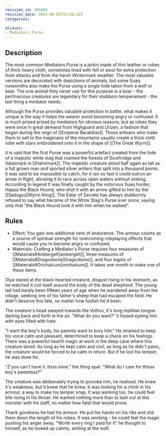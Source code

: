 ```yaml
---
revision_id: 101488
revision_date: 2023-06-02T15:56:42Z
categories:

aliases:
- Mediators_Purse
---
```


## Description
The most common Mediators Purse is a jerkin made of thin leather or robes of thick heavy cloth, sometimes lined with felt or wool for extra protection from attacks and from the harsh Wintermark weather. The most valuable versions are decorated with depictions of animals, but some Suaq runesmiths also make the Purse using a single hide taken from a wolf or bear. The one animal they never use for this purpose is a boar - the pertinacious creatures are legendary for their stubborn temperament - the last thing a mediator needs.

Although the Purse provides valuable protection in battle, what makes it unique is the way it helps the wearer avoid becoming angry or confused. It is much prized prized by mediators for obvious reasons, but as robes they were once in great demand from Highguard and Urizen, a fashion that began during the reign of [[Emperor Barabbas]]. Those artisans who make them to sell to the magicians of the mountains usually create a thick cloth robe with stars embroidered onto it in the shape of [[The Great Wyrm]].

It is said that the first Purse was a powerful artefact created from the hide of a majestic white stag that roamed the forests of Southridge and Valasmark in [[Hahnmark]]. The majestic creature stood half again as tall as a full grown man and sported silver antlers that split into a thousand points. It was said to be impossible to catch, for it ran so fast it could outrun an arrow in flight, allowing it to race across open waters without sinking. According to legend It was finally caught by the notorious Suaq hunter, Happa the Black Hound, who shot it with an arrow gifted to him by the [[Sadogua|Wyrm-King]]. The Eater of Secrets has always stubbornly refused to say what became of the White Stag's Purse ever since, saying only that "the Black Hound took it with him when he walked". 

## Rules

* Effect: You gain one additional rank of endurance. The armour counts as a source of spiritual strength for overcoming roleplaying effects that would cause you to become angry or confused.
* Materials: Crafting a Mediator's Purse requires four measures of [[Materials#Ambergelt|ambergelt]], three measures of [[Materials#Dragonbone|Dragonbone]], and four ingots of [[Materials#Orichalcum|orichalcum]]. It takes one month to make one of these items.



Olya stared at the black-hearted creature, disgust rising in his stomach, as he watched it coil itself around the body of the dead shepherd. The young lad had barely been fifteen years of age when he wandered away from the village, seeking one of his father's sheep that had escaped the field. He didn't deserve this fate, no matter how foolish he'd been.

The creature's head swayed towards the Volhov, it's long reptilian tongue darting back and forth in the air. "What do you want?" it hissed eyeing him with eyes filled with hate.

"I want the boy's body, his parents want to bury him." He strained to keep his voice calm and pleasant, determined to keep a check on his feelings. There was a powerful hearth magic at work in the deep cave where this creature laired. As long as he kept calm and civil, as long as he didn't panic, the creature would be forced to be calm in return. But if he lost his temper, he was done for.

"Z'you can't have it. Itsss mine." the thing spat. "What do I care for thisss boy's parentsss?"

The creature was deliberately trying to provoke him, he realised. He knew it's weakness, but it knew that he knew. It was looking for a chink in his armour, a way to make his temper snap, It was working too, he could feel bile rising in his throat. He wanted nothing more than to lash out at this monster with his staff, no matter how fatal that would prove.

Thank goodness he had his armour. He put his hands on his ribs and slid them down the length of his robes. It was working - he could feel the magic pushing his anger away. "Worth every ring I paid for it" he thought to himself, as he looked up calmly, smiling at the wolf.
